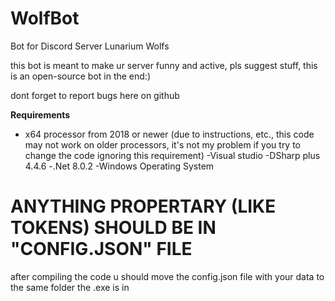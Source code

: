 # WolfBot
Bot for Discord Server Lunarium Wolfs

this bot is meant to make ur server funny and active, pls suggest stuff, this is an open-source bot in the end:)

dont forget to report bugs here on github

**Requirements**
- x64 processor from 2018 or newer (due to instructions, etc., this code may not work on older processors, it's not my problem if you try to change the code ignoring this requirement)
-Visual studio
-DSharp plus 4.4.6
-.Net 8.0.2
-Windows Operating System

# ANYTHING PROPERTARY (LIKE TOKENS) SHOULD BE IN "CONFIG.JSON" FILE
after compiling the code u should move the config.json file with your data to the same folder the .exe is in
